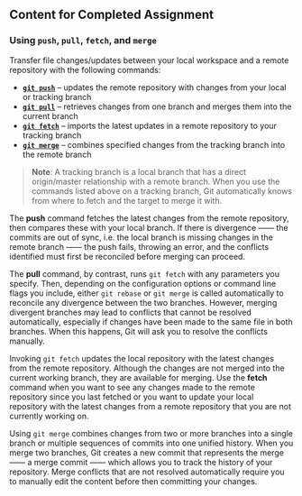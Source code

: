 ## Content for Completed Assignment

### Using <code>push</code>, <code>pull</code>, <code>fetch</code>, and <code>merge</code>

Transfer file changes/updates between your local workspace and a remote repository with the following commands:

- [**`git push`**](https://git-scm.com/docs/git-push) – updates the remote repository with changes from your local or tracking branch
- [**`git pull`**](https://git-scm.com/docs/git-pull) – retrieves changes from one branch and merges them into the current branch
- [**`git fetch`**](https://git-scm.com/docs/git-fetch) – imports the latest updates in a remote repository to your tracking branch
- [**`git merge`**](https://git-scm.com/docs/git-merge) – combines specified changes from the tracking branch into the remote branch

> **Note**: A tracking branch is a local branch that has a direct origin/master relationship with a remote branch. When you use the commands listed above on a tracking branch, Git automatically knows from where to fetch and the target to merge it with.

The **push** command fetches the latest changes from the remote repository, then compares these with your local branch. If there is divergence —— the commits are out of sync, i.e. the local branch is missing changes in the remote branch —— the push fails, throwing an error, and the conflicts identified must first be reconciled before merging can proceed.

The **pull** command, by contrast, runs `git fetch` with any parameters you specify. Then, depending on the configuration options or command line flags you include, either `git rebase` or `git merge` is called automatically to reconcile any divergence between the two branches. However, merging divergent branches may lead to conflicts that cannot be resolved automatically, especially if changes have been made to the same file in both branches. When this happens, Git will ask you to resolve the conflicts manually.

Invoking `git fetch` updates the local repository with the latest changes from the remote repository. Although the changes are not merged into the current working branch, they are available for merging. Use the **fetch** command when you want to see any changes made to the remote repository since you last fetched or you want to update your local repository with the latest changes from a remote repository that you are not currently working on.

Using `git merge` combines changes from two or more branches into a single branch or multiple sequences of commits into one unified history. When you merge two branches, Git creates a new commit that represents the merge —— a merge commit —— which allows you to track the history of your repository. Merge conflicts that are not resolved automatically require you to manually edit the content before then committing your changes.
